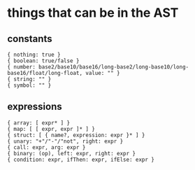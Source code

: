 
# things that can be in the AST

## constants

    { nothing: true }
    { boolean: true/false }
    { number: base2/base10/base16/long-base2/long-base10/long-base16/float/long-float, value: "" }
    { string: "" }
    { symbol: "" }

## expressions

    { array: [ expr* ] }
    { map: [ [ expr, expr ]* ] }
    { struct: [ { name?, expression: expr }* ] }
    { unary: "+"/"-"/"not", right: expr }
    { call: expr, arg: expr }
    { binary: (op), left: expr, right: expr }
    { condition: expr, ifThen: expr, ifElse: expr }
    